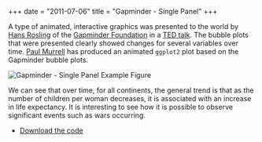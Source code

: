 +++
date = "2011-07-06"
title = "Gapminder - Single Panel"
+++

A type of animated, interactive graphics was presented to the world by [Hans Rosling](https://en.wikipedia.org/wiki/Hans_Rosling) of the [Gapminder Foundation](https://www.gapminder.org/) in a [TED talk](https://www.ted.com/talks/hans_rosling_shows_the_best_stats_you_ve_ever_seen.html). The bubble plots that were presented clearly showed changes for several variables over time. [Paul Murrell](https://www.stat.auckland.ac.nz/~paul/) has produced an animated `ggplot2` plot based on the Gapminder bubble plots.

<img src="gapminder-single-panel.svg" alt="Gapminder - Single Panel Example Figure" class="span-90pc">

We can see that over time, for all continents, the general trend is that as the number of children per woman decreases, it is associated with an increase in life expectancy. It is interesting to see how it is possible to observe significant events such as wars occurring.

* [Download the code](gapminder-single.zip)

<script async src="/scripts/gridsvg-scripts.js"></script>
